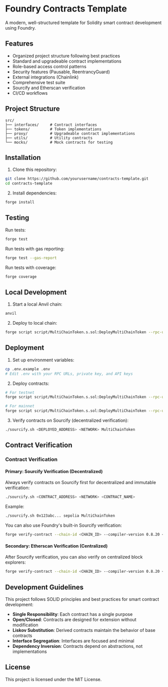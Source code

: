 # Foundry Contracts Template

A modern, well-structured template for Solidity smart contract development using Foundry.

## Features

- Organized project structure following best practices
- Standard and upgradeable contract implementations
- Role-based access control patterns
- Security features (Pausable, ReentrancyGuard)
- External integrations (Chainlink)
- Comprehensive test suite
- Sourcify and Etherscan verification
- CI/CD workflows

## Project Structure

```
src/
├── interfaces/     # Contract interfaces
├── tokens/         # Token implementations
├── proxy/          # Upgradeable contract implementations
├── utils/          # Utility contracts
└── mocks/          # Mock contracts for testing
```

## Installation

1. Clone this repository:
```bash
git clone https://github.com/yourusername/contracts-template.git
cd contracts-template
```

2. Install dependencies:
```bash
forge install
```

## Testing

Run tests:
```bash
forge test
```

Run tests with gas reporting:
```bash
forge test --gas-report
```

Run tests with coverage:
```bash
forge coverage
```

## Local Development

1. Start a local Anvil chain:
```bash
anvil
```

2. Deploy to local chain:
```bash
forge script script/MultiChainToken.s.sol:DeployMultiChainToken --rpc-url anvil --broadcast
```

## Deployment

1. Set up environment variables:
```bash
cp .env.example .env
# Edit .env with your RPC URLs, private key, and API keys
```

2. Deploy contracts:
```bash
# For testnet
forge script script/MultiChainToken.s.sol:DeployMultiChainToken --rpc-url testnet --broadcast

# For mainnet
forge script script/MultiChainToken.s.sol:DeployMultiChainToken --rpc-url mainnet --broadcast
```

3. Verify contracts on Sourcify (decentralized verification):
```bash
./sourcify.sh <DEPLOYED_ADDRESS> <NETWORK> MultiChainToken
```

## Contract Verification

### Contract Verification

#### Primary: Sourcify Verification (Decentralized)

Always verify contracts on Sourcify first for decentralized and immutable verification:

```bash
./sourcify.sh <CONTRACT_ADDRESS> <NETWORK> <CONTRACT_NAME>
```

Example:
```bash
./sourcify.sh 0x123abc... sepolia MultiChainToken
```

You can also use Foundry's built-in Sourcify verification:
```bash
forge verify-contract --chain-id <CHAIN_ID> --compiler-version 0.8.20 <CONTRACT_ADDRESS> src/tokens/MultiChainToken.sol:MultiChainToken --verifier sourcify
```

#### Secondary: Etherscan Verification (Centralized)

After Sourcify verification, you can also verify on centralized block explorers:

```bash
forge verify-contract --chain-id <CHAIN_ID> --compiler-version 0.8.20 <CONTRACT_ADDRESS> src/tokens/MultiChainToken.sol:MultiChainToken --etherscan-api-key <YOUR_API_KEY>
```

## Development Guidelines

This project follows SOLID principles and best practices for smart contract development:

- **Single Responsibility**: Each contract has a single purpose
- **Open/Closed**: Contracts are designed for extension without modification
- **Liskov Substitution**: Derived contracts maintain the behavior of base contracts
- **Interface Segregation**: Interfaces are focused and minimal
- **Dependency Inversion**: Contracts depend on abstractions, not implementations

## License

This project is licensed under the MIT License.